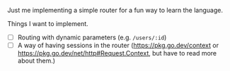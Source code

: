 Just me implementing a simple router for a fun way to learn the language.

Things I want to implement.

- [ ] Routing with dynamic parameters (e.g. `/users/:id`)
- [ ] A way of having sessions in the router (https://pkg.go.dev/context or https://pkg.go.dev/net/http#Request.Context, but have to read more about them.)
